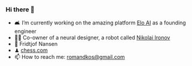 ### Hi there 👋

- 🛋 I’m currently working on the amazing platform [Elo AI](https://elo.ai/) as a founding engineer
- 👨‍🎨 Co-owner of a neural designer, a robot called [Nikolai Ironov](https://ironov.artlebedev.com/)
- 🔭 Fridtjof Nansen
- ♟ [chess.com](https://www.chess.com/member/romannkos)
- 📫 How to reach me: romandkos@gmail.com
